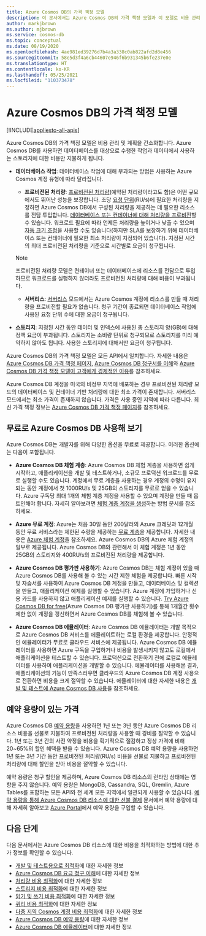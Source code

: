 ```yaml
---
title: Azure Cosmos DB의 가격 책정 모델
description: 이 문서에서는 Azure Cosmos DB의 가격 책정 모델과 이 모델로 비용 관리 및 비용 계획을 간소화하는 방법을 설명합니다.
author: markjbrown
ms.author: mjbrown
ms.service: cosmos-db
ms.topic: conceptual
ms.date: 08/19/2020
ms.openlocfilehash: 4ae981ed39276d7b4a3a338c0ab822afd2d8e456
ms.sourcegitcommit: 58e5d3f4a6cb44607e946f6b931345b6fe237e0e
ms.translationtype: HT
ms.contentlocale: ko-KR
ms.lasthandoff: 05/25/2021
ms.locfileid: "110373478"
---
```

# <a name="pricing-model-in-azure-cosmos-db"></a>Azure Cosmos DB의 가격 책정 모델
[!INCLUDE[appliesto-all-apis](includes/appliesto-all-apis.md)]

Azure Cosmos DB의 가격 책정 모델은 비용 관리 및 계획을 간소화합니다. Azure Cosmos DB를 사용하면 데이터베이스를 대상으로 수행한 작업과 데이터에서 사용하는 스토리지에 대한 비용만 지불하게 됩니다.

- **데이터베이스 작업**: 데이터베이스 작업에 대해 부과되는 방법은 사용하는 Azure Cosmos 계정 유형에 따라 달라집니다.

  - **프로비전된 처리량**: [프로비전된 처리량](set-throughput.md)(예약된 처리량이라고도 함)은 어떤 규모에서도 뛰어난 성능을 보장합니다. 초당 [요청 단위](request-units.md)(RU/s)에 필요한 처리량을 지정하면 Azure Cosmos DB에서 구성된 처리량을 제공하는 데 필요한 리소스를 전담 투입합니다. [데이터베이스 또는 컨테이너에 대해 처리량을 프로비전](set-throughput.md)할 수 있습니다. 워크로드 필요에 따라 언제든 처리량을 높이거나 낮출 수 있으며 [자동 크기 조정](provision-throughput-autoscale.md)을 사용할 수도 있습니다(하지만 SLA를 보장하기 위해 데이터베이스 또는 컨테이너에 필요한 최소 처리량이 지정되어 있습니다). 지정된 시간의 최대 프로비전된 처리량을 기준으로 시간별로 요금이 청구됩니다.

   > [!NOTE]
   > 프로비전된 처리량 모델은 컨테이너 또는 데이터베이스에 리소스를 전담으로 투입하므로 워크로드를 실행하지 않더라도 프로비전된 처리량에 대해 비용이 부과됩니다.

  - **서버리스**: [서버리스](serverless.md) 모드에서는 Azure Cosmos 계정에 리소스를 만들 때 처리량을 프로비전할 필요가 없습니다. 청구 기간이 종료되면 데이터베이스 작업에 사용된 요청 단위 수에 대한 요금이 청구됩니다.

- **스토리지**: 지정된 시간 동안 데이터 및 인덱스에 사용된 총 스토리지 양(GB)에 대해 정액 요금이 부과됩니다. 스토리지는 소비량 단위로 청구되므로 스토리지를 미리 예약하지 않아도 됩니다. 사용한 스토리지에 대해서만 요금이 청구됩니다.

Azure Cosmos DB의 가격 책정 모델은 모든 API에서 일치합니다. 자세한 내용은 [Azure Cosmos DB 가격 책정 페이지](https://azure.microsoft.com/pricing/details/cosmos-db/), [Azure Cosmos DB 청구서를 이해](understand-your-bill.md)와 [Azure Cosmos DB 가격 책정 모델이 고객에게 경제적인 이유](total-cost-ownership.md)를 참조하세요.

Azure Cosmos DB 계정을 미국의 비정부 지역에 배포하는 경우 프로비전된 처리량 모드의 데이터베이스 및 컨테이너 기반 처리량에 대한 최소 가격이 존재합니다. 서버리스 모드에서는 최소 가격이 존재하지 않습니다. 가격은 사용 중인 지역에 따라 다릅니다. 최신 가격 책정 정보는 [Azure Cosmos DB 가격 책정 페이지](https://azure.microsoft.com/pricing/details/cosmos-db/)를 참조하세요.

## <a name="try-azure-cosmos-db-for-free"></a>무료로 Azure Cosmos DB 사용해 보기

Azure Cosmos DB는 개발자를 위해 다양한 옵션을 무료로 제공합니다. 이러한 옵션에는 다음이 포함됩니다.

* **Azure Cosmos DB 체험 계층**: Azure Cosmos DB 체험 계층을 사용하면 쉽게 시작하고, 애플리케이션을 개발 및 테스트하거나, 소규모 프로덕션 워크로드를 무료로 실행할 수도 있습니다. 계정에서 무료 계층을 사용하는 경우 계정의 수명이 유지되는 동안 계정에서 첫 1000RU/s 및 25GB의 스토리지를 무료로 얻을 수 있습니다. Azure 구독당 최대 1개의 체험 계층 계정을 사용할 수 있으며 계정을 만들 때 옵트인해야 합니다. 자세히 알아보려면 [체험 계층 계정을 생성](free-tier.md)하는 방법 문서를 참조하세요.

* **Azure 무료 계정**: Azure는 처음 30일 동안 200달러의 Azure 크레딧과 12개월 동안 무료 서비스라는 제한된 수량을 제공하는 [무료 계층](https://azure.microsoft.com/free/)을 제공합니다. 자세한 내용은 [Azure 체험 계정](../cost-management-billing/manage/avoid-charges-free-account.md)을 참조하세요. Azure Cosmos DB의 Azure 체험 계정의 일부로 제공됩니다. Azure Cosmos DB와 관련해서 이 체험 계정은 1년 동안 25GB의 스토리지와 400RU/s의 프로비전된 처리량을 제공합니다.

* **Azure Cosmos DB 평가판 사용하기**: Azure Cosmos DB는 체험 계정이 있을 때 Azure Cosmos DB를 사용해 볼 수 있는 시간 제한 체험을 제공합니다. 빠른 시작 및 자습서를 사용하여 Azure Cosmos DB 계정을 만들고, 데이터베이스 및 컬렉션을 만들고, 애플리케이션 예제를 실행할 수 있습니다. Azure 계정에 가입하거나 신용 카드를 사용하지 않고 애플리케이션 예제를 실행할 수 있습니다. [Try Azure Cosmos DB for free](https://azure.microsoft.com/try/cosmosdb/)(Azure Cosmos DB 평가판 사용하기)를 통해 1개월간 횟수 제한 없이 계정을 갱신하면서 Azure Cosmos DB를 체험해 볼 수 있습니다.

* **Azure Cosmos DB 에뮬레이터**: Azure Cosmos DB 에뮬레이터는 개발 목적으로 Azure Cosmos DB 서비스를 에뮬레이트하는 로컬 환경을 제공합니다. 안정적인 에뮬레이터가 무료로 클라우드 서비스에 제공됩니다. Azure Cosmos DB 에뮬레이터를 사용하면 Azure 구독을 구입하거나 비용을 발생시키지 않고도 로컬에서 애플리케이션을 테스트할 수 있습니다. 프로덕션으로 전환하기 전에 로컬로 에뮬레이터를 사용하여 애플리케이션을 개발할 수 있습니다. 에뮬레이터를 사용해본 결과, 애플리케이션의 기능이 만족스러우면 클라우드의 Azure Cosmos DB 계정 사용으로 전환하면 비용을 크게 절약할 수 있습니다. 에뮬레이터에 대한 자세한 내용은 [개발 및 테스트에 Azure Cosmos DB 사용](local-emulator.md)을 참조하세요.

## <a name="pricing-with-reserved-capacity"></a>예약 용량이 있는 가격

Azure Cosmos DB [예약 용량](cosmos-db-reserved-capacity.md)을 사용하면 1년 또는 3년 동안 Azure Cosmos DB 리소스 비용을 선불로 지불하여 프로비전된 처리량을 사용할 때 경비를 절약할 수 있습니다. 1년 또는 3년 간의 사전 약정을 비용을 획기적으로 절감하고 정상 가격에 비해 20~65%의 할인 혜택을 받을 수 있습니다. Azure Cosmos DB 예약 용량을 사용하면 1년 또는 3년 기간 동안 프로비전된 처리량(RU/s) 비용을 선불로 지불하고 프로비전된 처리량에 대해 할인을 받아 비용을 절약할 수 있습니다. 

예약 용량은 청구 할인을 제공하며, Azure Cosmos DB 리소스의 런타임 상태에는 영향을 주지 않습니다. 예약 용량은 MongoDB, Cassandra, SQL, Gremlin, Azure Tables를 포함하는 모든 API와 전 세계 모든 지역에서 일관되게 사용할 수 있습니다. [예약 용량을 통해 Azure Cosmos DB 리소스에 대한 선불 결제](cosmos-db-reserved-capacity.md) 문서에서 예약 용량에 대해 자세히 알아보고 [Azure Portal](https://portal.azure.com/)에서 예약 용량을 구입할 수 있습니다.

## <a name="next-steps"></a>다음 단계

다음 문서에서는 Azure Cosmos DB 리소스에 대한 비용을 최적화하는 방법에 대한 추가 정보를 확인할 수 있습니다.

* [개발 및 테스트용으로 최적화](optimize-dev-test.md)에 대한 자세한 정보
* [Azure Cosmos DB 요금 청구 이해](understand-your-bill.md)에 대한 자세한 정보
* [처리량 비용 최적화](optimize-cost-throughput.md)에 대한 자세한 정보
* [스토리지 비용 최적화](optimize-cost-storage.md)에 대한 자세한 정보
* [읽기 및 쓰기 비용 최적화](optimize-cost-reads-writes.md)에 대한 자세한 정보
* [쿼리 비용 최적화](./optimize-cost-reads-writes.md)에 대한 자세한 정보
* [다중 지역 Cosmos 계정 비용 최적화](optimize-cost-regions.md)에 대한 자세한 정보
* [Azure Cosmos DB 예약 용량](cosmos-db-reserved-capacity.md)에 대한 자세한 정보
* [Azure Cosmos DB 에뮬레이터](local-emulator.md)에 대한 자세한 정보